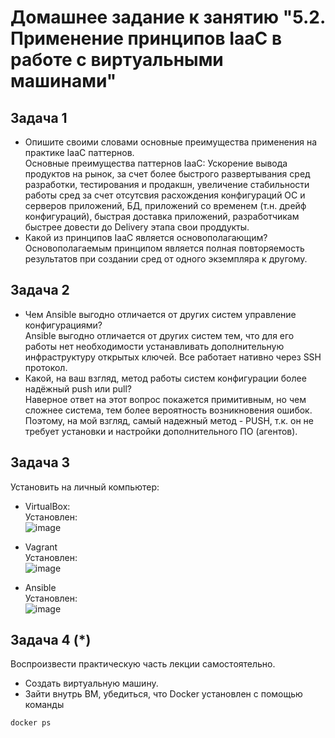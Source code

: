 
# Домашнее задание к занятию "5.2. Применение принципов IaaC в работе с виртуальными машинами"
## Задача 1
- Опишите своими словами основные преимущества применения на практике IaaC паттернов.  
Основные преимущества паттернов IaaC:
Ускорение вывода продуктов на рынок, за счет более быстрого развертывания сред разработки, тестирования и продакшн, увеличение стабильности работы сред за счет отсутсвия расхождения конфигураций ОС и серверов приложений, БД, приложений со временем (т.н. дрейф конфигураций), быстрая доставка приложений, разработчикам быстрее довести до Delivery этапа свои проддукты.
- Какой из принципов IaaC является основополагающим? 
Основополагаемым принципом является полная повторяемость результатов при создании сред от одного экземпляра к другому.
## Задача 2
- Чем Ansible выгодно отличается от других систем управление конфигурациями?  
Ansible выгодно отличается от других систем тем, что для его работы нет необходимости устанавливать дополнительную инфраструктуру открытых ключей. Все работает нативно через SSH протокол.
- Какой, на ваш взгляд, метод работы систем конфигурации более надёжный push или pull?  
Наверное ответ на этот вопрос покажется примитивным, но чем сложнее система, тем более вероятность возникновения ошибок. Поэтому, на мой взгляд, самый надежный метод - PUSH, т.к. он не требует установки и настройки дополнительного ПО (агентов).  
## Задача 3
Установить на личный компьютер:
- VirtualBox:  
Установлен:  
![image](https://user-images.githubusercontent.com/22905019/151985244-2acb46f3-c85e-4233-81b6-8957dc2f2581.png)  

- Vagrant  
Установлен:  
![image](https://user-images.githubusercontent.com/22905019/151984872-5d96c122-affa-41b2-8ed9-ea4758149716.png)  
- Ansible  
Установлен:  
![image](https://user-images.githubusercontent.com/22905019/151985026-5292a6cd-234f-446a-ab4b-825f1d8edf69.png)  

## Задача 4 (*)
Воспроизвести практическую часть лекции самостоятельно.
- Создать виртуальную машину.
- Зайти внутрь ВМ, убедиться, что Docker установлен с помощью команды
```
docker ps
```
